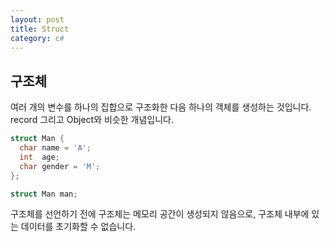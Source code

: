 ```yaml
---
layout: post
title: Struct
category: c#
---
```

## 구조체

여러 개의 변수를 하나의 집합으로 구조화한 다음 하나의 객체를 생성하는 것입니다.
record 그리고 Object와 비슷한 개념입니다.

~~~c#
struct Man {
  char name = 'A';
  int  age;
  char gender = 'M';
};

struct Man man;
~~~

구조체를 선언하기 전에 구조체는 메모리 공간이 생성되지 않음으로,
구조체 내부에 있는 데이터를 초기화할 수 없습니다.